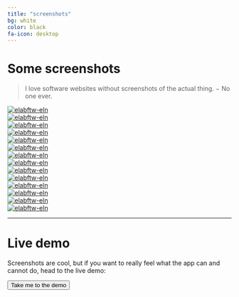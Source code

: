 ```yaml
---
title: "screenshots"
bg: white
color: black
fa-icon: desktop
---
```


# Some screenshots

> <i class='fa fa-quote-left'></i> I love software websites without screenshots of the actual thing. <i class='fa fa-quote-right'></i> − No one ever.

<div class='row'>
    <div class='col-xs-6 col-md-3'>
        <a href='img/screen-1.jpg' class='thumbnail' data-fancybox='group' data-caption='Experiments index'>
            <img src='img/screen-1-thumb.jpg' alt='elabftw-eln' title='Experiments' />
        </a>
      </div>
    <div class='col-xs-6 col-md-3'>
        <a href='img/screen-2.jpg' class='thumbnail' data-fancybox='group' data-caption='Display an experiment'>
            <img src='img/screen-2-thumb.jpg' alt='elabftw-eln' title='View experiment' />
        </a>
      </div>
    <div class='col-xs-6 col-md-3'>
        <a href='img/screen-3.jpg' class='thumbnail' data-fancybox='group' data-caption='View experiment uploaded files'>
            <img src='img/screen-3-thumb.jpg' alt='elabftw-eln' title='View experiment' />
        </a>
      </div>
    <div class='col-xs-6 col-md-3'>
        <a href='img/screen-4.jpg' class='thumbnail' data-fancybox='group' data-caption='Edit an experiment'>
            <img src='img/screen-4-thumb.jpg' alt='elabftw-eln' title='Edit an experiment' />
        </a>
      </div>
    <div class='col-xs-6 col-md-3'>
        <a href='img/screen-5.jpg' class='thumbnail' data-fancybox='group' data-caption='Edit a molecule'>
            <img src='img/screen-5-thumb.jpg' alt='elabftw-eln' title='Edit a molecule' />
        </a>
      </div>
    <div class='col-xs-6 col-md-3'>
        <a href='img/screen-6.jpg' class='thumbnail' data-fancybox='group' data-caption='Database'>
            <img src='img/screen-6-thumb.jpg' alt='elabftw-eln' title='Database' />
        </a>
      </div>
    <div class='col-xs-6 col-md-3'>
        <a href='img/screen-7.jpg' class='thumbnail' data-fancybox='group' data-caption='Scheduler'>
            <img src='img/screen-7-thumb.jpg' alt='elabftw-eln' title='Scheduler' />
        </a>
      </div>
    <div class='col-xs-6 col-md-3'>
        <a href='img/screen-8.jpg' class='thumbnail' data-fancybox='group' data-caption='Search page'>
            <img src='img/screen-8-thumb.jpg' alt='elabftw-eln' title='Search' />
        </a>
      </div>
    <div class='col-xs-6 col-md-3'>
        <a href='img/screen-9.jpg' class='thumbnail' data-fancybox='group' data-caption='User Control Panel'>
            <img src='img/screen-9-thumb.jpg' alt='elabftw-eln' title='User Control Panel' />
        </a>
      </div>
    <div class='col-xs-6 col-md-3'>
        <a href='img/screen-10.jpg' class='thumbnail' data-fancybox='group' data-caption='User templates'>
            <img src='img/screen-10-thumb.jpg' alt='elabftw-eln' title='Templates' />
        </a>
      </div>
    <div class='col-xs-6 col-md-3'>
        <a href='img/screen-11.jpg' class='thumbnail' data-fancybox='group' data-caption='Admin panel'>
            <img src='img/screen-11-thumb.jpg' alt='elabftw-eln' title='Admin' />
        </a>
      </div>
    <div class='col-xs-6 col-md-3'>
        <a href='img/screen-12.jpg' class='thumbnail' data-fancybox='group' data-caption='Sysadmin panel'>
            <img src='img/screen-12-thumb.jpg' alt='elabftw-eln' title='Sysadmin' />
        </a>
      </div>
    <div class='col-xs-6 col-md-6'>
        <a href='img/screen-13.jpg' class='thumbnail' data-fancybox='group' data-caption='Plasmid viewer'>
            <img src='img/screen-13-thumb.jpg' alt='elabftw-eln' title='Plasmid viewer' />
        </a>
      </div>
    <div class='col-xs-6 col-md-6'>
        <a href='img/screen-14.jpg' class='thumbnail' data-fancybox='group' data-caption='Metadata editor'>
            <img src='img/screen-14-thumb.jpg' alt='elabftw-eln' title='Metadata editor' />
        </a>
      </div>
</div>

-------------------------

# Live demo

Screenshots are cool, but if you want to really feel what the app can and cannot do, head to the live demo:

<div class='center'><a href='https://demo.elabftw.net'><button class='button'>Take me to the demo <i class='fas fa-external-link-alt'></i></button></a></div>
